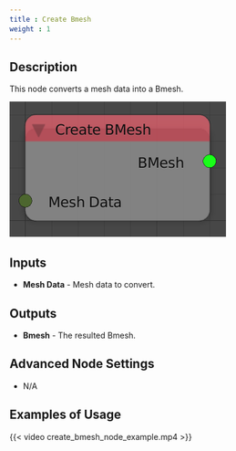 ```yaml
---
title : Create Bmesh
weight : 1
---
```


## Description

This node converts a mesh data into a Bmesh.

![image](create_bmesh_node.png)

## Inputs

  - **Mesh Data** - Mesh data to convert.

## Outputs

  - **Bmesh** - The resulted Bmesh.

## Advanced Node Settings

  - N/A

## Examples of Usage

{{< video create_bmesh_node_example.mp4 >}}
